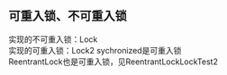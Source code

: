 ## 可重入锁、不可重入锁  
实现的不可重入锁：Lock  
实现的可重入锁：Lock2
sychronized是可重入锁  
ReentrantLock也是可重入锁，见ReentrantLockLockTest2